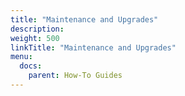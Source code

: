 ```yaml
---
title: "Maintenance and Upgrades"
description:
weight: 500
linkTitle: "Maintenance and Upgrades"
menu:
  docs:
    parent: How-To Guides
---
```

